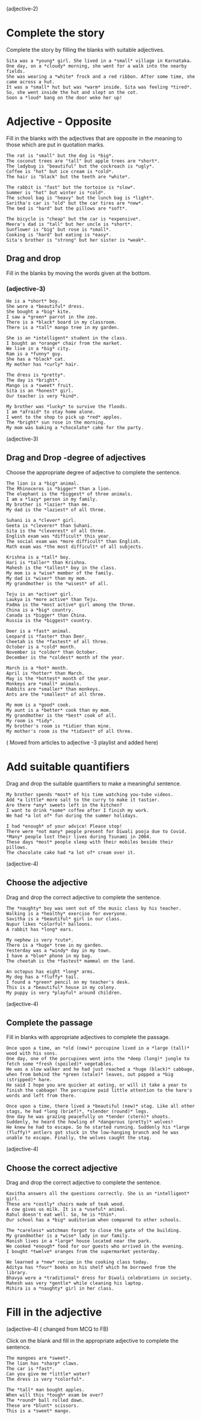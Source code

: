 (adjective-2)

# Complete the story

Complete the story by filling the blanks with suitable adjectives.

```
Sita was a *young* girl. She lived in a *small* village in Karnataka.
One day, on a *cloudy* morning, she went for a walk into the nearby fields.
She was wearing a *white* frock and a red ribbon. After some time, she came across a hut.
It was a *small* hut but was *warm* inside. Sita was feeling *tired*.
So, she went inside the hut and slept on the cot.
Soon a *loud* bang on the door woke her up!
```

# Adjective - Opposite

Fill in the blanks with the adjectives that are opposite in the meaning to those
which are put in quotation marks.

```
The rat is "small" but the dog is *big*.
The coconut trees are "tall" but apple trees are *short*.
The ladybug is "beautiful" but the cockroach is *ugly*.
Coffee is "hot" but ice cream is *cold*.
The hair is "black" but the teeth are *white*.
```

```
The rabbit is "fast" but the tortoise is *slow*.
Summer is "hot" but winter is *cold*.
The school bag is "heavy" but the lunch bag is *light*.
Saritha's car is "old" but the car tires are *new*.
The bed is "hard" but the pillows are *soft*.
```

```
The bicycle is "cheap" but the car is *expensive*.
Meera's dad is "tall" but her uncle is *short*.
Sunflower is "big" but rose is *small*.
Cooking is "hard" but eating is *easy*.
Sita's brother is "strong" but her sister is *weak*.
```

## Drag and drop

Fill in the blanks by moving the words given at the bottom.

### (adjective-3)

```
He is a *short* boy.
She wore a *beautiful* dress.
She bought a *big* kite.
I saw a *green* parrot in the zoo.
There is a *black* board in my classroom.
There is a *tall* mango tree in my garden.
```

```
She is an *intelligent* student in the class.
I bought an *orange* chair from the market.
We live in a *big* city.
Ram is a *funny* guy.
She has a *black* cat.
My mother has *curly* hair.
```

```
The dress is *pretty*.
The day is *bright*.
Mango is a *sweet* fruit.
Sita is an *honest* girl.
Our teacher is very *kind*.
```

```
My brother was *lucky* to survive the floods.
I am *afraid* to stay home alone.
I went to the shop to pick up *red* apples.
The *bright* sun rose in the morning.
My mom was baking a *chocolate* cake for the party.
```

(adjective-3)

## Drag and Drop -degree of adjectives

Choose the appropriate degree of adjective to complete the sentence.

```
The lion is a *big* animal.
The Rhinoceros is *bigger* than a lion.
The elephant is the *biggest* of three animals.
I am a *lazy* person in my family.
My brother is *lazier* than me.
My dad is the *laziest* of all three.
```

```
Suhani is a *clever* girl.
Geeta is *cleverer* than Suhani.
Sita is the *cleverest* of all three.
English exam was *difficult* this year.
The social exam was *more difficult* than English.
Math exam was *the most difficult* of all subjects.
```

```
Krishna is a *tall* boy.
Hari is *taller* than Krishna.
Mahesh is the *tallest* boy in the class.
My mom is a *wise* member of the family.
My dad is *wiser* than my mom.
My grandmother is the *wisest* of all.
```

```
Teju is an *active* girl.
Laukya is *more active* than Teju.
Padma is the *most active* girl among the three.
China is a *big* country.
Canada is *bigger* than China.
Russia is the *biggest* country.
```

```
Deer is a *fast* animal.
Leopard is *faster* than Deer.
Cheetah is the *fastest* of all three.
October is a *cold* month.
November is *colder* than October.
December is the *coldest* month of the year.
```

```
March is a *hot* month.
April is *hotter* than March.
May is the *hottest* month of the year.
Monkeys are *small* animals.
Rabbits are *smaller* than monkeys.
Ants are the *smallest* of all three.
```

```
My mom is a *good* cook.
My aunt is a *better* cook than my mom.
My grandmother is the *best* cook of all.
My room is *tidy*.
My brother's room is *tidier than mine.
My mother's room is the *tidiest* of all three.
```

( Moved from articles to adjective -3 playlist and added here)

# Add suitable quantifiers

Drag and drop the suitable quantifiers to make a meaningful sentence.

```
My brother spends *most* of his time watching you-tube videos.
Add *a little* more salt to the curry to make it tastier.
Are there *any* sweets left in the kitchen?
I want to drink *some* coffee after I finish my work.
We had *a lot of* fun during the summer holidays.
```

```
I had *enough* of your advice! Please stop!
There were *not many* people present for Diwali pooja due to Covid.
*Many* people lost their lives during Tsunami in 2004.
These days *most* people sleep with their mobiles beside their pillows.
The chocolate cake had *a lot of* cream over it.
```

(adjective-4)

## Choose the adjective

Drag and drop the correct adjective to complete the sentence.

```
The *naughty* boy was sent out of the music class by his teacher.
Walking is a *healthy* exercise for everyone.
Savitha is a *beautiful* girl in our class.
Nupur likes *colorful* balloons.
A rabbit has *long* ears.
```

```
My nephew is very *cute*.
There is a *huge* tree in my garden.
Yesterday was a *windy* day in my town.
I have a *blue* phone in my bag.
The cheetah is the *fastest* mammal on the land.
```

```
An octopus has eight *long* arms.
My dog has a *fluffy* tail.
I found a *green* pencil on my teacher's desk.
This is a *beautiful* house in my colony.
My puppy is very *playful* around children.
```

(adjective-4)

## Complete the passage

Fill in blanks with appropriate adjectives to complete the passage.

```
Once upon a time, an *old (new)* porcupine lived in a *large (tall)* wood with his sons.
One day, one of the porcupines went into the *deep (long)* jungle to fetch some *fresh (spoiled)* vegetables.
He was a slow walker and he had just reached a *huge (black)* cabbage, when from behind the *green (stale)* leaves, out popped a *big (stripped)* hare.
He said I hope you are quicker at eating, or will it take a year to finish the cabbage! The porcupine paid little attention to the hare's words and left from there.
```

```
Once upon a time, there lived a *beautiful (new)* stag. Like all other stags, he had *long (brief)*, *slender (round)* legs.
One day he was grazing peacefully on *tender (stern)* shoots. Suddenly, he heard the howling of *dangerous (pretty)* wolves!
He knew he had to escape. So he started running. Suddenly his *large (fluffy)* antlers got stuck in the low-hanging branch and he was unable to escape. Finally, the wolves caught the stag.
```

(adjective-4)

## Choose the correct adjective

Drag and drop the correct adjective to complete the sentence.

```
Kavitha answers all the questions correctly. She is an *intelligent* girl.
These are *costly* chairs made of teak wood.
A cow gives us milk. It is a *useful* animal.
Rahul doesn't eat well. So, he is *thin*.
Our school has a *big* auditorium when compared to other schools.
```

```
The *careless* watchman forgot to close the gate of the building.
My grandmother is a *wise* lady in our family.
Manish lives in a *large* house located near the park.
We cooked *enough* food for our guests who arrived in the evening.
I bought *twelve* oranges from the supermarket yesterday.
```

```
We learned a *new* recipe in the cooking class today.
Aditya has *four* books on his shelf which he borrowed from the library.
Bhavya wore a *traditional* dress for Diwali celebrations in society.
Mahesh was very *gentle* while cleaning his laptop.
Mihira is a *naughty* girl in her class.
```

# Fill in the adjective

(adjective-4) ( changed from MCQ to FB)

Click on the blank and fill in the appropriate adjective to complete the
sentence.

```
The mangoes are *sweet*.
The lion has *sharp* claws.
The car is *fast*.
Can you give me *little* water?
The dress is very *colorful*.
```

```
The *tall* man bought apples.
When will this *tough* exam be over?
The *round* ball rolled down.
These are *blunt* scissors.
This is a *sweet* mango.
```
